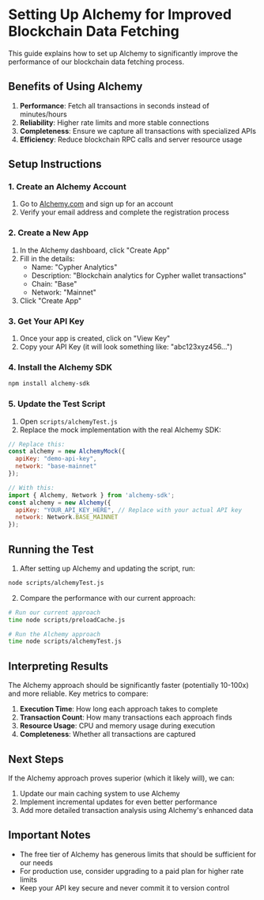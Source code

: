 # Setting Up Alchemy for Improved Blockchain Data Fetching

This guide explains how to set up Alchemy to significantly improve the performance of our blockchain data fetching process.

## Benefits of Using Alchemy

1. **Performance**: Fetch all transactions in seconds instead of minutes/hours
2. **Reliability**: Higher rate limits and more stable connections
3. **Completeness**: Ensure we capture all transactions with specialized APIs
4. **Efficiency**: Reduce blockchain RPC calls and server resource usage

## Setup Instructions

### 1. Create an Alchemy Account

1. Go to [Alchemy.com](https://www.alchemy.com/) and sign up for an account
2. Verify your email address and complete the registration process

### 2. Create a New App

1. In the Alchemy dashboard, click "Create App"
2. Fill in the details:
   - Name: "Cypher Analytics"
   - Description: "Blockchain analytics for Cypher wallet transactions"
   - Chain: "Base"
   - Network: "Mainnet"
3. Click "Create App"

### 3. Get Your API Key

1. Once your app is created, click on "View Key"
2. Copy your API Key (it will look something like: "abc123xyz456...")

### 4. Install the Alchemy SDK

```bash
npm install alchemy-sdk
```

### 5. Update the Test Script

1. Open `scripts/alchemyTest.js`
2. Replace the mock implementation with the real Alchemy SDK:

```javascript
// Replace this:
const alchemy = new AlchemyMock({
  apiKey: "demo-api-key",
  network: "base-mainnet"
});

// With this:
import { Alchemy, Network } from 'alchemy-sdk';
const alchemy = new Alchemy({
  apiKey: "YOUR_API_KEY_HERE", // Replace with your actual API key
  network: Network.BASE_MAINNET
});
```

## Running the Test

1. After setting up Alchemy and updating the script, run:

```bash
node scripts/alchemyTest.js
```

2. Compare the performance with our current approach:

```bash
# Run our current approach
time node scripts/preloadCache.js

# Run the Alchemy approach
time node scripts/alchemyTest.js
```

## Interpreting Results

The Alchemy approach should be significantly faster (potentially 10-100x) and more reliable. Key metrics to compare:

1. **Execution Time**: How long each approach takes to complete
2. **Transaction Count**: How many transactions each approach finds
3. **Resource Usage**: CPU and memory usage during execution
4. **Completeness**: Whether all transactions are captured

## Next Steps

If the Alchemy approach proves superior (which it likely will), we can:

1. Update our main caching system to use Alchemy
2. Implement incremental updates for even better performance
3. Add more detailed transaction analysis using Alchemy's enhanced data

## Important Notes

- The free tier of Alchemy has generous limits that should be sufficient for our needs
- For production use, consider upgrading to a paid plan for higher rate limits
- Keep your API key secure and never commit it to version control

